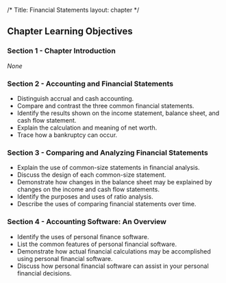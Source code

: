 /*
Title: Financial Statements
layout: chapter
*/

## Chapter Learning Objectives

### Section 1 - Chapter Introduction

*None*

### Section 2 - Accounting and Financial Statements

- Distinguish accrual and cash accounting.
- Compare and contrast the three common financial statements.
- Identify the results shown on the income statement, balance sheet, and cash flow statement.
- Explain the calculation and meaning of net worth.
- Trace how a bankruptcy can occur.



### Section 3 - Comparing and Analyzing Financial Statements

- Explain the use of common-size statements in financial analysis.
- Discuss the design of each common-size statement.
- Demonstrate how changes in the balance sheet may be explained by changes on the income and cash flow statements.
- Identify the purposes and uses of ratio analysis.
- Describe the uses of comparing financial statements over time.



### Section 4 - Accounting Software: An Overview

- Identify the uses of personal finance software.
- List the common features of personal financial software.
- Demonstrate how actual financial calculations may be accomplished using personal financial software.
- Discuss how personal financial software can assist in your personal financial decisions.



